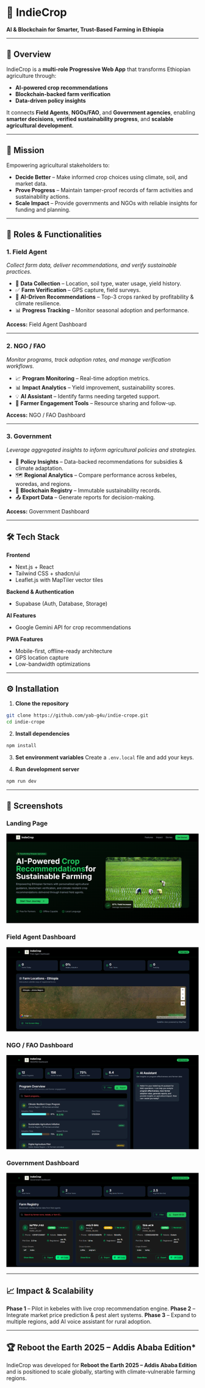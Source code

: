 # 🌱 IndieCrop  
**AI & Blockchain for Smarter, Trust-Based Farming in Ethiopia**  

---

## 📖 Overview   
IndieCrop is a **multi-role Progressive Web App** that transforms Ethiopian agriculture through:  
- **AI-powered crop recommendations**  
- **Blockchain-backed farm verification**  
- **Data-driven policy insights**  

It connects **Field Agents**, **NGOs/FAO**, and **Government agencies**, enabling **smarter decisions**, **verified sustainability progress**, and **scalable agricultural development**.  

---

## 🎯 Mission  
Empowering agricultural stakeholders to:  
- **Decide Better** – Make informed crop choices using climate, soil, and market data.  
- **Prove Progress** – Maintain tamper-proof records of farm activities and sustainability actions.  
- **Scale Impact** – Provide governments and NGOs with reliable insights for funding and planning.  

---

## 👥 Roles & Functionalities  

### **1. Field Agent**  
*Collect farm data, deliver recommendations, and verify sustainable practices.*  
- 📍 **Data Collection** – Location, soil type, water usage, yield history.  
- ✅ **Farm Verification** – GPS capture, field surveys.  
- 🤖 **AI-Driven Recommendations** – Top-3 crops ranked by profitability & climate resilience.  
- 📊 **Progress Tracking** – Monitor seasonal adoption and performance.  

**Access:** Field Agent Dashboard  

---

### **2. NGO / FAO**  
*Monitor programs, track adoption rates, and manage verification workflows.*  
- 📈 **Program Monitoring** – Real-time adoption metrics.  
- 📊 **Impact Analytics** – Yield improvement, sustainability scores.  
- 💡 **AI Assistant** – Identify farms needing targeted support.  
- 🤝 **Farmer Engagement Tools** – Resource sharing and follow-up.  

**Access:** NGO / FAO Dashboard  

---

### **3. Government**  
*Leverage aggregated insights to inform agricultural policies and strategies.*  
- 📜 **Policy Insights** – Data-backed recommendations for subsidies & climate adaptation.  
- 🗺 **Regional Analytics** – Compare performance across kebeles, woredas, and regions.  
- 🔗 **Blockchain Registry** – Immutable sustainability records.  
- 📤 **Export Data** – Generate reports for decision-making.  

**Access:** Government Dashboard  

---

## 🛠️ Tech Stack  

**Frontend**  
- Next.js + React  
- Tailwind CSS + shadcn/ui  
- Leaflet.js with MapTiler vector tiles  

**Backend & Authentication**  
- Supabase (Auth, Database, Storage)  

**AI Features**  
- Google Gemini API for crop recommendations  

**PWA Features**  
- Mobile-first, offline-ready architecture  
- GPS location capture  
- Low-bandwidth optimizations  

---








## ⚙️ Installation

1. **Clone the repository**

```bash
git clone https://github.com/yab-g4u/indie-crope.git
cd indie-crope
```

2. **Install dependencies**

```bash
npm install
```

3. **Set environment variables**
   Create a `.env.local` file and add your keys.

4. **Run development server**

```bash
npm run dev
```


---

## 📸 Screenshots

### **Landing Page**

[![Landing Page](public/screenshots/home.png)](public/screenshots/home.png)

### **Field Agent Dashboard**

[![Field Agent Dashboard](public/screenshots/map.png)](public/screenshots/map.png)

### **NGO / FAO Dashboard**

[![NGO Dashboard](public/screenshots/NGO.png)](public/screenshots/NGO.png)

### **Government Dashboard**

[![Government Dashboard](public/screenshots/government.png)](public/screenshots/government.png)

---

## 📈 Impact & Scalability

**Phase 1** – Pilot in kebeles with live crop recommendation engine.
**Phase 2** – Integrate market price prediction & pest alert systems.
**Phase 3** – Expand to multiple regions, add AI voice assistant for rural adoption.

---

## 🏆 Reboot the Earth 2025 – Addis Ababa Edition*

IndieCrop was developed for **Reboot the Earth 2025 – Addis Ababa Edition** and is positioned to scale globally, starting with climate-vulnerable farming regions.





